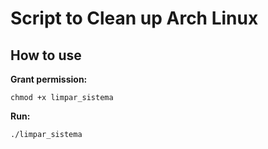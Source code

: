 # Script to Clean up Arch Linux

## How to use

**Grant permission:**
```
chmod +x limpar_sistema
```

**Run:**
```
./limpar_sistema
```
